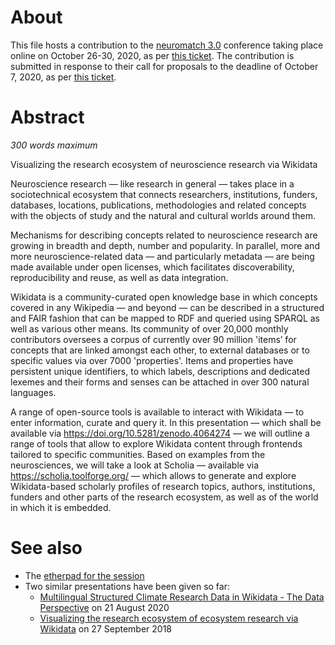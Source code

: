 # About

This file hosts a contribution to the [neuromatch 3.0](https://neuromatch.io/) conference taking place online on October 26-30, 2020, as per [this ticket](https://github.com/Daniel-Mietchen/events/issues/701). The contribution is submitted in response to their call for proposals to the deadline of October 7, 2020, as per [this ticket](https://github.com/Daniel-Mietchen/events/issues/702).

# Abstract

*300 words maximum*

Visualizing the research ecosystem of neuroscience research via Wikidata

Neuroscience research — like research in general — takes place in a sociotechnical ecosystem that connects researchers, institutions, funders, databases, locations, publications, methodologies and related concepts with the objects of study and the natural and cultural worlds around them.

Mechanisms for describing concepts related to neuroscience research are growing in breadth and depth, number and popularity. In parallel, more and more neuroscience-related data — and particularly metadata — are being made available under open licenses, which facilitates discoverability, reproducibility and reuse, as well as data integration.

Wikidata is a community-curated open knowledge base in which concepts covered in any Wikipedia — and beyond — can be described in a structured and FAIR fashion that can be mapped to RDF and queried using SPARQL as well as various other means. Its community of over 20,000 monthly contributors oversees a corpus of currently over 90 million 'items’ for concepts that are linked amongst each other, to external databases or to specific values via over 7000 'properties'. Items and properties have persistent unique identifiers, to which labels, descriptions and dedicated lexemes and their forms and senses can be attached in over 300 natural languages.

A range of open-source tools is available to interact with Wikidata — to enter information, curate and query it. In this presentation — which shall be available via https://doi.org/10.5281/zenodo.4064274 — we will outline a range of tools that allow to explore Wikidata content through frontends tailored to specific communities. Based on examples from the neurosciences, we will take a look at Scholia — available via https://scholia.toolforge.org/ — which allows to generate and explore Wikidata-based scholarly profiles of research topics, authors, institutions, funders and other parts of the research ecosystem, as well as of the world in which it is embedded.


# See also

* The [etherpad for the session](https://etherpad.wikimedia.org/p/zenodo.4064274)
* Two similar presentations have been given so far:
  - [Multilingual Structured Climate Research Data in Wikidata - The Data Perspective](data-science-in-climate-and-climate-impact-research.md) on 21 August 2020
  - [Visualizing the research ecosystem of ecosystem research via Wikidata](https://github.com/Daniel-Mietchen/events/blob/master/ICEI2018-research-ecosystem.md) on 27 September 2018
  
